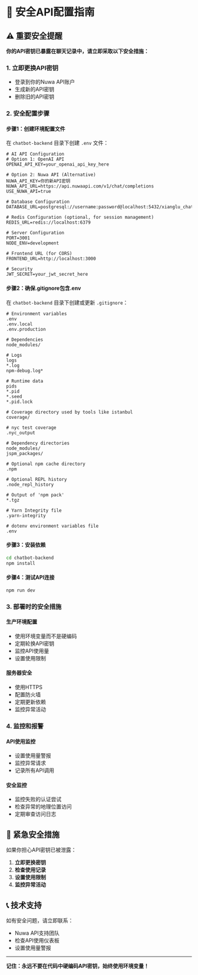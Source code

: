 # 🔐 安全API配置指南

## ⚠️ 重要安全提醒

**你的API密钥已暴露在聊天记录中，请立即采取以下安全措施：**

### 1. 立即更换API密钥
- 登录到你的Nuwa API账户
- 生成新的API密钥
- 删除旧的API密钥

### 2. 安全配置步骤

#### 步骤1：创建环境配置文件
在 `chatbot-backend` 目录下创建 `.env` 文件：

```env
# AI API Configuration
# Option 1: OpenAI API
OPENAI_API_KEY=your_openai_api_key_here

# Option 2: Nuwa API (Alternative)
NUWA_API_KEY=你的新API密钥
NUWA_API_URL=https://api.nuwaapi.com/v1/chat/completions
USE_NUWA_API=true

# Database Configuration
DATABASE_URL=postgresql://username:password@localhost:5432/xianglu_chatbot

# Redis Configuration (optional, for session management)
REDIS_URL=redis://localhost:6379

# Server Configuration
PORT=3001
NODE_ENV=development

# Frontend URL (for CORS)
FRONTEND_URL=http://localhost:3000

# Security
JWT_SECRET=your_jwt_secret_here
```

#### 步骤2：确保.gitignore包含.env
在 `chatbot-backend` 目录下创建或更新 `.gitignore`：

```gitignore
# Environment variables
.env
.env.local
.env.production

# Dependencies
node_modules/

# Logs
logs
*.log
npm-debug.log*

# Runtime data
pids
*.pid
*.seed
*.pid.lock

# Coverage directory used by tools like istanbul
coverage/

# nyc test coverage
.nyc_output

# Dependency directories
node_modules/
jspm_packages/

# Optional npm cache directory
.npm

# Optional REPL history
.node_repl_history

# Output of 'npm pack'
*.tgz

# Yarn Integrity file
.yarn-integrity

# dotenv environment variables file
.env
```

#### 步骤3：安装依赖
```bash
cd chatbot-backend
npm install
```

#### 步骤4：测试API连接
```bash
npm run dev
```

### 3. 部署时的安全措施

#### 生产环境配置
- 使用环境变量而不是硬编码
- 定期轮换API密钥
- 监控API使用量
- 设置使用限制

#### 服务器安全
- 使用HTTPS
- 配置防火墙
- 定期更新依赖
- 监控异常活动

### 4. 监控和报警

#### API使用监控
- 设置使用量警报
- 监控异常请求
- 记录所有API调用

#### 安全监控
- 监控失败的认证尝试
- 检查异常的地理位置访问
- 定期审查访问日志

## 🚨 紧急安全措施

如果你担心API密钥已被泄露：

1. **立即更换密钥**
2. **检查使用记录**
3. **设置使用限制**
4. **监控异常活动**

## 📞 技术支持

如有安全问题，请立即联系：
- Nuwa API支持团队
- 检查API使用仪表板
- 设置使用量警报

---

**记住：永远不要在代码中硬编码API密钥，始终使用环境变量！**




